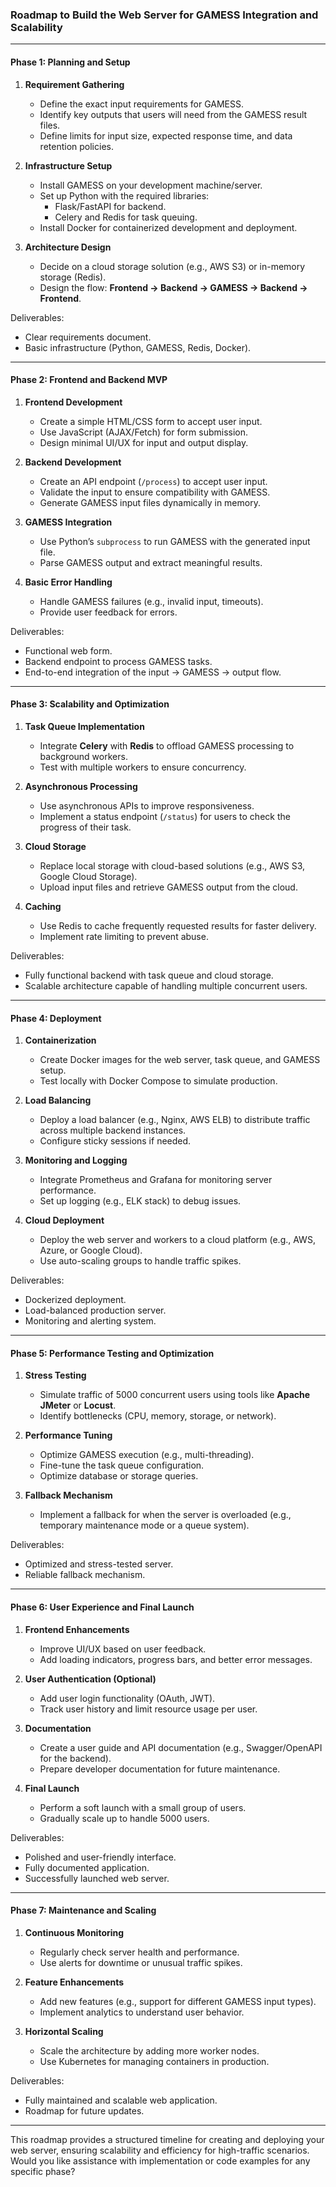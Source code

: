### Roadmap to Build the Web Server for GAMESS Integration and Scalability

---

#### **Phase 1: Planning and Setup**
1. **Requirement Gathering**
   - Define the exact input requirements for GAMESS.
   - Identify key outputs that users will need from the GAMESS result files.
   - Define limits for input size, expected response time, and data retention policies.

2. **Infrastructure Setup**
   - Install GAMESS on your development machine/server.
   - Set up Python with the required libraries:
     - Flask/FastAPI for backend.
     - Celery and Redis for task queuing.
   - Install Docker for containerized development and deployment.

3. **Architecture Design**
   - Decide on a cloud storage solution (e.g., AWS S3) or in-memory storage (Redis).
   - Design the flow: **Frontend → Backend → GAMESS → Backend → Frontend**.

Deliverables:
- Clear requirements document.
- Basic infrastructure (Python, GAMESS, Redis, Docker).

---

#### **Phase 2: Frontend and Backend MVP**
1. **Frontend Development**
   - Create a simple HTML/CSS form to accept user input.
   - Use JavaScript (AJAX/Fetch) for form submission.
   - Design minimal UI/UX for input and output display.

2. **Backend Development**
   - Create an API endpoint (`/process`) to accept user input.
   - Validate the input to ensure compatibility with GAMESS.
   - Generate GAMESS input files dynamically in memory.

3. **GAMESS Integration**
   - Use Python’s `subprocess` to run GAMESS with the generated input file.
   - Parse GAMESS output and extract meaningful results.

4. **Basic Error Handling**
   - Handle GAMESS failures (e.g., invalid input, timeouts).
   - Provide user feedback for errors.

Deliverables:
- Functional web form.
- Backend endpoint to process GAMESS tasks.
- End-to-end integration of the input → GAMESS → output flow.

---

#### **Phase 3: Scalability and Optimization**
1. **Task Queue Implementation**
   - Integrate **Celery** with **Redis** to offload GAMESS processing to background workers.
   - Test with multiple workers to ensure concurrency.

2. **Asynchronous Processing**
   - Use asynchronous APIs to improve responsiveness.
   - Implement a status endpoint (`/status`) for users to check the progress of their task.

3. **Cloud Storage**
   - Replace local storage with cloud-based solutions (e.g., AWS S3, Google Cloud Storage).
   - Upload input files and retrieve GAMESS output from the cloud.

4. **Caching**
   - Use Redis to cache frequently requested results for faster delivery.
   - Implement rate limiting to prevent abuse.

Deliverables:
- Fully functional backend with task queue and cloud storage.
- Scalable architecture capable of handling multiple concurrent users.

---

#### **Phase 4: Deployment**
1. **Containerization**
   - Create Docker images for the web server, task queue, and GAMESS setup.
   - Test locally with Docker Compose to simulate production.

2. **Load Balancing**
   - Deploy a load balancer (e.g., Nginx, AWS ELB) to distribute traffic across multiple backend instances.
   - Configure sticky sessions if needed.

3. **Monitoring and Logging**
   - Integrate Prometheus and Grafana for monitoring server performance.
   - Set up logging (e.g., ELK stack) to debug issues.

4. **Cloud Deployment**
   - Deploy the web server and workers to a cloud platform (e.g., AWS, Azure, or Google Cloud).
   - Use auto-scaling groups to handle traffic spikes.

Deliverables:
- Dockerized deployment.
- Load-balanced production server.
- Monitoring and alerting system.

---

#### **Phase 5: Performance Testing and Optimization**
1. **Stress Testing**
   - Simulate traffic of 5000 concurrent users using tools like **Apache JMeter** or **Locust**.
   - Identify bottlenecks (CPU, memory, storage, or network).

2. **Performance Tuning**
   - Optimize GAMESS execution (e.g., multi-threading).
   - Fine-tune the task queue configuration.
   - Optimize database or storage queries.

3. **Fallback Mechanism**
   - Implement a fallback for when the server is overloaded (e.g., temporary maintenance mode or a queue system).

Deliverables:
- Optimized and stress-tested server.
- Reliable fallback mechanism.

---

#### **Phase 6: User Experience and Final Launch**
1. **Frontend Enhancements**
   - Improve UI/UX based on user feedback.
   - Add loading indicators, progress bars, and better error messages.

2. **User Authentication (Optional)**
   - Add user login functionality (OAuth, JWT).
   - Track user history and limit resource usage per user.

3. **Documentation**
   - Create a user guide and API documentation (e.g., Swagger/OpenAPI for the backend).
   - Prepare developer documentation for future maintenance.

4. **Final Launch**
   - Perform a soft launch with a small group of users.
   - Gradually scale up to handle 5000 users.

Deliverables:
- Polished and user-friendly interface.
- Fully documented application.
- Successfully launched web server.

---

#### **Phase 7: Maintenance and Scaling**
1. **Continuous Monitoring**
   - Regularly check server health and performance.
   - Use alerts for downtime or unusual traffic spikes.

2. **Feature Enhancements**
   - Add new features (e.g., support for different GAMESS input types).
   - Implement analytics to understand user behavior.

3. **Horizontal Scaling**
   - Scale the architecture by adding more worker nodes.
   - Use Kubernetes for managing containers in production.

Deliverables:
- Fully maintained and scalable web application.
- Roadmap for future updates.

---

This roadmap provides a structured timeline for creating and deploying your web server, ensuring scalability and efficiency for high-traffic scenarios. Would you like assistance with implementation or code examples for any specific phase?
